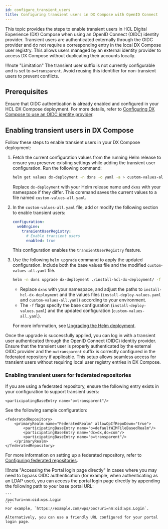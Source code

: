 ```yaml
---
id: configure_transient_users
title: Configuring transient users in DX Compose with OpenID Connect
---
```


This topic provides the steps to enable transient users in HCL Digital Experience (DX) Compose when using an OpenID Connect (OIDC) identity provider. Transient users are authenticated externally through the OIDC provider and do not require a corresponding entry in the local DX Compose user registry. This allows users managed by an external identity provider to access DX Compose without duplicating their accounts locally.

!!!note "Limitation"
    The transient user suffix is not currently configurable and is set to `o=transparent`. Avoid reusing this identifier for non-transient users to prevent conflicts.

## Prerequisites

Ensure that OIDC authentication is already enabled and configured in your HCL DX Compose deployment. For more details, refer to [Configuring DX Compose to use an OIDC identity provider](./configure_compose_to_use_oidc.md).

## Enabling transient users in DX Compose

Follow these steps to enable transient users in your DX Compose deployment:

1. Fetch the current configuration values from the running Helm release to ensure you preserve existing settings while adding the transient user configuration. Run the following command:

    ```sh
    helm get values dx-deployment -n dxns -o yaml -a > custom-values-all.yaml
    ```

    Replace `dx-deployment` with your Helm release name and `dxns` with your namespace if they differ. This command saves the current values to a file named `custom-values-all.yaml`.

2. In the `custom-values-all.yaml` file, add or modify the following section to enable transient users:

    ```yaml
    configuration:
      webEngine:
        transientUserRegistry:
          # Enable transient users
          enabled: true
    ```

    This configuration enables the `transientUserRegistry` feature.

3. Use the following `helm upgrade` command to apply the updated configuration. Include both the base values file and the modified `custom-values-all.yaml` file.

    ```sh
    helm -n dxns upgrade dx-deployment ./install-hcl-dx-deployment/ -f install-deploy-values.yaml -f custom-values-all.yaml
    ```

    - Replace `dxns` with your namespace, and adjust the paths to `install-hcl-dx-deployment` and the values files (`install-deploy-values.yaml` and `custom-values-all.yaml`) according to your environment.
    - The `-f` flags specify the base configuration (`install-deploy-values.yaml`) and the updated configuration (`custom-values-all.yaml`).

    For more information, see [Upgrading the Helm deployment](../working_with_compose/helm_upgrade_values.md).

Once the upgrade is successfully applied, you can log in with a transient user authenticated through the OpenID Connect (OIDC) identity provider. Ensure that the transient user is properly authenticated by the external OIDC provider and the `o=transparent` suffix is correctly configured in the federated repository if applicable. This setup allows seamless access for transient users without requiring local user registry entries in DX Compose.

### Enabling transient users for federated repositories

If you are using a federated repository, ensure the following entry exists in your configuration to support transient users:

```
<participatingBaseEntry name="o=transparent"/>
```

See the following sample configuration:

```
<federatedRepository>
    <primaryRealm name="FederatedRealm" allowOpIfRepoDown="true">
        <participatingBaseEntry name="o=defaultWIMFileBasedRealm"/>
        <participatingBaseEntry name="dc=dx,dc=com"/>
        <participatingBaseEntry name="o=transparent"/>
    </primaryRealm>
</federatedRepository>
```

For more information on setting up a federated repository, refer to [Configuring federated repositories](../working_with_compose/cfg_parameters/manage_users_groups_liberty.md#configuring-federated-user-registry).

!!!note "Accessing the Portal login page directly"
    In cases where you may need to bypass OIDC authentication (for example, when authenticating as an LDAP user), you can access the portal login page directly by appending the following path to your base portal URL:

    ```
    /poc?uri=nm:oid:wps.Login
    ```
    For example, `https://example.com/wps/poc?uri=nm:oid:wps.Login`.

    Alternatively, you can use a friendly URL configured for your portal login page.